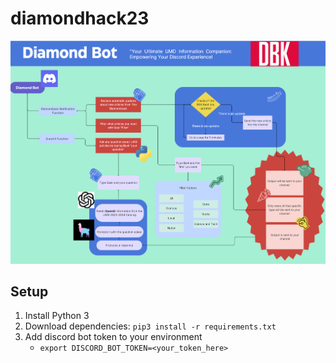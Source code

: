 # diamondhack23

![alt text](https://github.com/trishaa4144/diamondhack23/blob/main/DBK_Hackathon_Project_Outline.png?raw=true)


## Setup
1. Install Python 3
2. Download dependencies: `pip3 install -r requirements.txt`
3. Add discord bot token to your environment
    - `export DISCORD_BOT_TOKEN=<your_token_here>`


